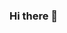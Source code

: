 ### Hi there 👋

<!--
**KevinGibram/KevinGibram** is a ✨ _special_ ✨ repository because its `README.md` (this file) appears on your GitHub profile.
[![presentaciòn](https://drive.google.com/file/d/1gpUbffrsUDXRMOQYDVQ_2O4t8XrEpmDV/view?usp=share_link "presentaciòn")](https://drive.google.com/file/d/1gpUbffrsUDXRMOQYDVQ_2O4t8XrEpmDV/view?usp=share_link "presentaciòn")

Here are some ideas to get you started:

- 🔭 I’m currently working on ...
- 🌱 I’m currently learning ...
- 👯 I’m looking to collaborate on ...
- 🤔 I’m looking for help with ...
- 💬 Ask me about ...
- 📫 How to reach me: ...
- 😄 Pronouns: ...
- ⚡ Fun fact: ...
-->
